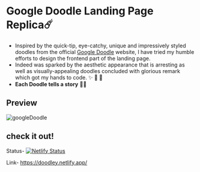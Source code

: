 # Google Doodle Landing Page Replica☄️
- Inspired by the quick-tip, eye-catchy, unique and impressively styled doodles from the official <a href='https://doodles.google/'>Google Doodle</a> website, I have tried my humble efforts to design the frontend part of the landing page.
- Indeed was sparked by the aesthetic appearance that is arresting as well as visually-appealing doodles concluded with glorious remark which got my hands to code. ✨ 🎇 🤠
-  **Each Doodle tells a story** 🔖🍁

## Preview
![googleDoodle](https://github.com/Nkovaturient/Google-Doodle-Frontend/assets/127786136/5c51b4c3-f149-4d71-934a-90af0e5bb48c)

## check it out!
Status- [![Netlify Status](https://api.netlify.com/api/v1/badges/d01960b2-4853-475f-8a63-ec04713a9e8d/deploy-status?branch=main)](https://app.netlify.com/sites/doodley/deploys)

Link- https://doodley.netlify.app/
